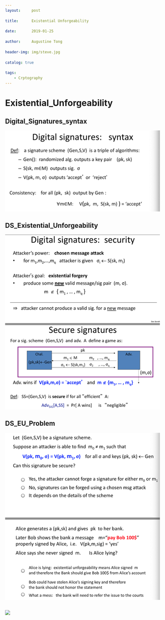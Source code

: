 ```yaml
---
layout:     post

title:      Existential Unforgeability

date:       2019-01-25

author:     Augustine Tong

header-img: img/steve.jpg

catalog: true

tags:
    - Crptography
---
```


# Existential_Unforgeability


## Digital_Signatures_syntax
![Digital_Signatures_syntax](/img/crpto/Digital_Signatures_syntax.png)

## DS_Existential_Unforgeability
![DS_Existential_Unforgeability](/img/crpto/DS_Existential_Unforgeability.png)

## DS_EU_Problem
![DS_EU_Problem](/img/crpto/DS_EU_Problem.png)

## 
![ ](/img/crpto/.png)